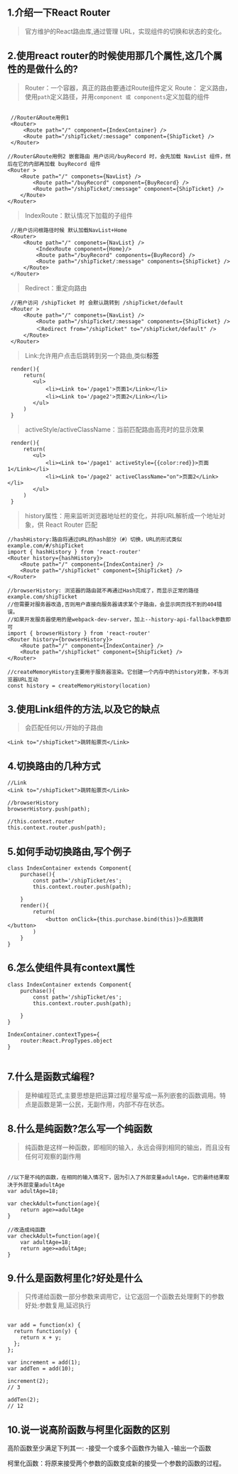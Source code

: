 ## 1.介绍一下React Router
>官方维护的React路由库,通过管理 URL，实现组件的切换和状态的变化。

## 2.使用react router的时候使用那几个属性,这几个属性的是做什么的?
 >Router：一个容器，真正的路由要通过Route组件定义
 >Route： 定义路由，使用`path`定义路径，并用`component 或 components`定义加载的组件

```

 //Router&Route用例1
 <Router>
     <Route path="/" component={IndexContainer} />
     <Route path="/shipTicket/:message" component={ShipTicket} />
 </Router>

//Router&Route用例2 嵌套路由 用户访问/buyRecord 时，会先加载 NavList 组件，然后在它的内部再加载 buyRecord 组件
<Router >
    <Route path="/" componets={NavList} />
        <Route path="/buyRecord" component={BuyRecord} />
        <Route path="/shipTicket/:message" component={ShipTicket} />
    </Route>
</Router>

```

 >IndexRoute：默认情况下加载的子组件

```
 //用户访问根路径时候 默认加载NavList+Home
 <Router>
     <Route path="/" componets={NavList} />
         <IndexRoute component={Home}/>
         <Route path="/buyRecord" components={BuyRecord} />
         <Route path="/shipTicket/:message" components={ShipTicket} />
     </Route>
 </Router>
```

 >Redirect：重定向路由

```
 //用户访问 /shipTicket 时 会默认跳转到 /shipTicket/default
 <Router >
     <Route path="/" componets={NavList} />
         <Route path="/shipTicket/:message" components={ShipTicket} />
         ＜Redirect from="/shipTicket" to="/shipTicket/default" />
     </Route>
 </Router>
```

 >Link:允许用户点击后跳转到另一个路由,类似<a>标签

```
 render(){
     return(
        <ul>
            <li><Link to='/page1'>页面1</Link></li>
            <li><Link to='/page2'>页面2</Link></li>
        </ul>    
     )
 }

```

 >activeStyle/activeClassName：当前匹配路由高亮时的显示效果

```
 render(){
     return(
        <ul>
            <li><Link to='/page1' activeStyle={{color:red}}>页面1</Link></li>
            <li><Link to='/page2' activeClassName="on">页面2</Link></li>
        </ul>    
     )
 }

```


>history属性：用来监听浏览器地址栏的变化，并将URL解析成一个地址对象，供 React Router 匹配

```
//hashHistory:路由将通过URL的hash部分（#）切换，URL的形式类似example.com/#/shipTicket
import { hashHistory } from 'react-router'
<Router history={hashHistory}>
    <Route path="/" component={IndexContainer} />
    <Route path="/shipTicket" component={ShipTicket} />
</Router>

//browserHistory: 浏览器的路由就不再通过Hash完成了，而显示正常的路径example.com/shipTicket
//但需要对服务器改造,否则用户直接向服务器请求某个子路由，会显示网页找不到的404错误。
//如果开发服务器使用的是webpack-dev-server，加上--history-api-fallback参数即可
import { browserHistory } from 'react-router'
<Router history={browserHistory}>
    <Route path="/" component={IndexContainer} />
    <Route path="/shipTicket" component={ShipTicket} />
</Router>

//createMemoryHistory主要用于服务器渲染。它创建一个内存中的history对象，不与浏览器URL互动
const history = createMemoryHistory(location)

```

## 3.使用Link组件的方法,以及它的缺点

>会匹配任何以`/`开始的子路由

```
<Link to="/shipTicket">跳转船票页</Link>
```

## 4.切换路由的几种方式

```
//Link
<Link to="/shipTicket">跳转船票页</Link>

//browserHistory
browserHistory.push(path);

//this.context.router
this.context.router.push(path);
```

## 5.如何手动切换路由,写个例子

```
class IndexContainer extends Component{
    purchase(){
        const path='/shipTicket/es';
        this.context.router.push(path);

    }
    render(){
        return(
            <button onClick={this.purchase.bind(this)}>点我跳转</button>
        )
    }
}
```

## 6.怎么使组件具有context属性

```
class IndexContainer extends Component{
    purchase(){
        const path='/shipTicket/es';
        this.context.router.push(path);

    }
}

IndexContainer.contextTypes={
    router:React.PropTypes.object
}


```

## 7.什么是函数式编程?

>是种编程范式,主要思想是把运算过程尽量写成一系列嵌套的函数调用。特点是函数是第一公民，无副作用，内部不存在状态。

## 8.什么是纯函数?怎么写一个纯函数

>纯函数是这样一种函数，即相同的输入，永远会得到相同的输出，而且没有任何可观察的副作用

```

//以下是不纯的函数，在相同的输入情况下，因为引入了外部变量adultAge，它的最终结果取决于外部变量adultAge
var adultAge=18;

var checkAdult=function(age){
    return age>=adultAge
}

//改造成纯函数
var checkAdult=function(age){
    var adultAge=18;
    return age>=adultAge;
}

```

## 9.什么是函数柯里化?好处是什么

>只传递给函数一部分参数来调用它，让它返回一个函数去处理剩下的参数
>好处:参数复用,延迟执行

```

var add = function(x) {
  return function(y) {
    return x + y;
  };
};

var increment = add(1);
var addTen = add(10);

increment(2);
// 3

addTen(2);
// 12

```

## 10.说一说高阶函数与柯里化函数的区别

高阶函数至少满足下列其一:
-接受一个或多个函数作为输入
-输出一个函数

柯里化函数：将原来接受两个参数的函数变成新的接受一个参数的函数的过程。
